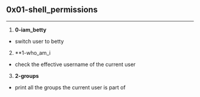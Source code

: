 ## 0x01-shell_permissions
---
1. **0-iam_betty**
- switch user to betty

2. **1-who_am_i
- check the effective username of the current user

3. **2-groups**
- print all the groups the current user is part of
